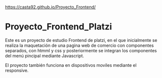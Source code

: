 https://casta92.github.io/Proyecto_Frontend/

# Proyecto_Frontend_Platzi

Este es un proyecto de estudio Frontend de platzi, en el que inicialmente se realiza la maquetación de una pagina web de comercio con componentes separados, con htmml y css y posteriormente se integran los componentes del menú pincipal mediante Javascript.

El proyecto también funciona en dispositivos moviles mediante el responsive.
